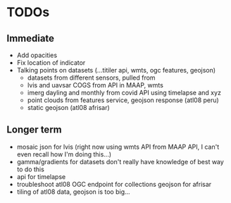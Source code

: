 # TODOs

## Immediate

* Add opacities
* Fix location of indicator
* Talking points on datasets (...titiler api, wmts, ogc features, geojson)
  - datasets from different sensors, pulled from
  - lvis and uavsar COGS from API in MAAP, wmts
  - imerg dayling and monthly from covid API using timelapse and xyz
  - point clouds from features service, geojson response (atl08 peru)
  - static geojson (atl08 afrisar)


## Longer term
* mosaic json for lvis (right now using wmts API from MAAP API, I can't even recall how I'm doing this...)
* gamma/gradients for datasets don't really have knowledge of best way to do this
* api for timelapse
* troubleshoot atl08 OGC endpoint for collections geojson for afrisar
* tiling of atl08 data, geojson is too big...
